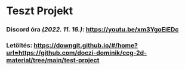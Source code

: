 # Teszt Projekt

### Discord óra *(2022. 11. 16.)*: https://youtu.be/xm3YgoEiEDc

### Letöltés: https://downgit.github.io/#/home?url=https://github.com/doczi-dominik/ccg-2d-material/tree/main/test-project